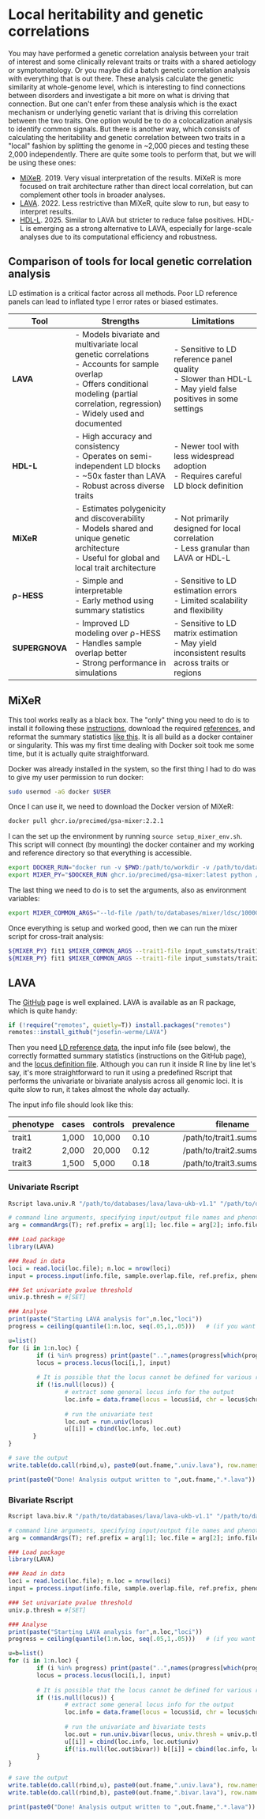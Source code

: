 # Local heritability and genetic correlations

You may have performed a genetic correlation analysis between your trait of interest and some clinically relevant traits or traits with a shared aetiology or symptomatology. Or you maybe did a batch genetic correlation analysis with everything that is out there. These analysis calculate the genetic similarity at whole-genome level, which is interesting to find connections between disorders and investigate a bit more on what is driving that connection. But one can't enfer from these analysis which is the exact mechanism or underlying genetic variant that is driving this correlation between the two traits. One option would be to do a colocalization analysis to identify common signals. But there is another way, which consists of calculating the heritability and genetic correlation between two traits in a "local" fashion by splitting the genome in ~2,000 pieces and testing these 2,000 independently. There are quite some tools to perform that, but we will be using these ones:

- [MiXeR](https://www.nature.com/articles/s41467-019-10310-0). 2019. Very visual interpretation of the results. MiXeR is more focused on trait architecture rather than direct local correlation, but can complement other tools in broader analyses.
- [LAVA](https://www.nature.com/articles/s41588-022-01017-y). 2022. Less restrictive than MiXeR, quite slow to run, but easy to interpret results.
- [HDL-L](https://www.nature.com/articles/s41588-025-02123-3). 2025. Similar to LAVA but stricter to reduce false positives. HDL-L is emerging as a strong alternative to LAVA, especially for large-scale analyses due to its computational efficiency and robustness.

## Comparison of tools for local genetic correlation analysis
LD estimation is a critical factor across all methods. Poor LD reference panels can lead to inflated type I error rates or biased estimates.

| Tool         | Strengths                                                                 | Limitations                                                                 |
|--------------|---------------------------------------------------------------------------|------------------------------------------------------------------------------|
| **LAVA**     | - Models bivariate and multivariate local genetic correlations<br>- Accounts for sample overlap<br>- Offers conditional modeling (partial correlation, regression)<br>- Widely used and documented | - Sensitive to LD reference panel quality<br>- Slower than HDL-L<br>- May yield false positives in some settings |
| **HDL-L**    | - High accuracy and consistency<br>- Operates on semi-independent LD blocks<br>- ~50x faster than LAVA<br>- Robust across diverse traits | - Newer tool with less widespread adoption<br>- Requires careful LD block definition |
| **MiXeR**    | - Estimates polygenicity and discoverability<br>- Models shared and unique genetic architecture<br>- Useful for global and local trait architecture | - Not primarily designed for local correlation<br>- Less granular than LAVA or HDL-L |
| **ρ-HESS**   | - Simple and interpretable<br>- Early method using summary statistics | - Sensitive to LD estimation errors<br>- Limited scalability and flexibility |
| **SUPERGNOVA** | - Improved LD modeling over ρ-HESS<br>- Handles sample overlap better<br>- Strong performance in simulations | - Sensitive to LD matrix estimation<br>- May yield inconsistent results across traits or regions |

## MiXeR
This tool works really as a black box. The "only" thing you need to do is to install it following these [instructions](https://github.com/precimed/mixer?tab=readme-ov-file#install), download the required [references](https://github.com/comorment/mixer/blob/main/README.md), and reformat the summary statistics [like this](https://github.com/precimed/mixer?tab=readme-ov-file#gwas-summary-statistics-format). It is all build as a docker container or singularity. This was my first time dealing with Docker soit took me some time, but it is actually quite straightforward.

Docker was already installed in the system, so the first thing I had to do was to give my user permission to run docker:
``` bash
sudo usermod -aG docker $USER
```
Once I can use it, we need to download the Docker version of MiXeR:
``` bash
docker pull ghcr.io/precimed/gsa-mixer:2.2.1
```
I can the set up the environment by running `source setup_mixer_env.sh`. This script will connect (by mounting) the docker container and my working and reference directory so that everything is accessible. 
``` bash
export DOCKER_RUN="docker run -v $PWD:/path/to/workdir -v /path/to/databases/mixer:/path/to/databases/mixer -w /path/to/workdir"
export MIXER_PY="$DOCKER_RUN ghcr.io/precimed/gsa-mixer:latest python /tools/mixer/precimed/mixer.py"
```
The last thing we need to do is to set the arguments, also as environment variables:
``` bash
export MIXER_COMMON_ARGS="--ld-file /path/to/databases/mixer/ldsc/1000G_EUR_Phase3_plink/1000G.EUR.QC.@.run4.ld --bim-file /path/to/databases/mixer/ldsc/1000G_EUR_Phase3_plink/1000G.EUR.QC.@.bim --threads 16"
```
Once everything is setup and worked good, then we can run the mixer script for cross-trait analysis:
``` bash
${MIXER_PY} fit1 $MIXER_COMMON_ARGS --trait1-file input_sumstats/trait1.mixer.sumstats.gz --out output/trait1.fit
${MIXER_PY} fit1 $MIXER_COMMON_ARGS --trait1-file input_sumstats/trait2.mixer.sumstats.gz --out output/trait2.fit
```

## LAVA
The [GitHub](https://github.com/josefin-werme/LAVA) page is well explained. LAVA is available as an R package, which is quite handy:

``` r
if (!require("remotes", quietly=T)) install.packages("remotes")
remotes::install_github("josefin-werme/LAVA")
```
Then you need [LD reference data](https://github.com/josefin-werme/LAVA/blob/main/REFERENCE.md), the input info file (see below), the correctly formatted summary statistics (instructions on the GitHub page), and the [locus definition file](https://github.com/josefin-werme/LAVA/tree/main/support_data). Although you can run it inside R line by line let's say, it's more straightforward to run it using a predefined Rscript that performs the univariate or bivariate analysis across all genomic loci. It is quite slow to run, it takes almost the whole day actually. 

The input info file should look like this:

| phenotype | cases | controls | prevalence | filename |
|-----------|-------|----------|------------|----------|
| trait1 | 1,000 | 10,000 | 0.10 | /path/to/trait1.sumstats.gz |
| trait2 | 2,000 | 20,000 | 0.12 | /path/to/trait2.sumstats.gz |
| trait3 | 1,500 | 5,000 | 0.18 | /path/to/trait3.sumstats.gz |

### Univariate Rscript
``` bash
Rscript lava.univ.R "/path/to/databases/lava/lava-ukb-v1.1" "/path/to/databases/lava/blocks_s2500_m25_f1_w200.GRCh37_hg19.locfile" "input_info_file.txt" "trait"
```
```r
# command line arguments, specifying input/output file names and phenotype subset
arg = commandArgs(T); ref.prefix = arg[1]; loc.file = arg[2]; info.file = arg[3]; sample.overlap.file = NULL; phenos = arg[4]; out.fname = arg[4]

### Load package
library(LAVA)

### Read in data
loci = read.loci(loc.file); n.loc = nrow(loci)
input = process.input(info.file, sample.overlap.file, ref.prefix, phenos)

### Set univariate pvalue threshold
univ.p.thresh = #[SET]

### Analyse
print(paste("Starting LAVA analysis for",n.loc,"loci"))
progress = ceiling(quantile(1:n.loc, seq(.05,1,.05)))   # (if you want to print the progress)

u=list()
for (i in 1:n.loc) {
        if (i %in% progress) print(paste("..",names(progress[which(progress==i)])))     # (printing progress)
        locus = process.locus(loci[i,], input)                                          # process locus
        
        # It is possible that the locus cannot be defined for various reasons (e.g. too few SNPs), so the !is.null(locus) check is necessary before calling the analysis functions.
        if (!is.null(locus)) {
                # extract some general locus info for the output
                loc.info = data.frame(locus = locus$id, chr = locus$chr, start = locus$start, stop = locus$stop, n.snps = locus$n.snps, n.pcs = locus$K)
                
                # run the univariate test
                loc.out = run.univ(locus)
                u[[i]] = cbind(loc.info, loc.out)
       }
}

# save the output
write.table(do.call(rbind,u), paste0(out.fname,".univ.lava"), row.names=F,quote=F,col.names=T)

print(paste0("Done! Analysis output written to ",out.fname,".*.lava"))
```

### Bivariate Rscript
``` bash
Rscript lava.biv.R "/path/to/databases/lava/lava-ukb-v1.1" "/path/to/databases/lava/blocks_s2500_m25_f1_w200.GRCh37_hg19.locfile" "input_info_file.txt" "trait1;trait2" "trait1.trait2"
```
```r
# command line arguments, specifying input/output file names and phenotype subset
arg = commandArgs(T); ref.prefix = arg[1]; loc.file = arg[2]; info.file = arg[3]; sample.overlap.file = NULL; phenos = unlist(strsplit(arg[4],";")); out.fname = arg[5]

### Load package
library(LAVA)

### Read in data
loci = read.loci(loc.file); n.loc = nrow(loci)
input = process.input(info.file, sample.overlap.file, ref.prefix, phenos)

### Set univariate pvalue threshold
univ.p.thresh = #[SET]

### Analyse
print(paste("Starting LAVA analysis for",n.loc,"loci"))
progress = ceiling(quantile(1:n.loc, seq(.05,1,.05)))   # (if you want to print the progress)

u=b=list()
for (i in 1:n.loc) {
        if (i %in% progress) print(paste("..",names(progress[which(progress==i)])))     # (printing progress)
        locus = process.locus(loci[i,], input)                                          # process locus
        
        # It is possible that the locus cannot be defined for various reasons (e.g. too few SNPs), so the !is.null(locus) check is necessary before calling the analysis functions.
        if (!is.null(locus)) {
                # extract some general locus info for the output
                loc.info = data.frame(locus = locus$id, chr = locus$chr, start = locus$start, stop = locus$stop, n.snps = locus$n.snps, n.pcs = locus$K)
                
                # run the univariate and bivariate tests
                loc.out = run.univ.bivar(locus, univ.thresh = univ.p.thresh)
                u[[i]] = cbind(loc.info, loc.out$univ)
                if(!is.null(loc.out$bivar)) b[[i]] = cbind(loc.info, loc.out$bivar)
        }
}

# save the output
write.table(do.call(rbind,u), paste0(out.fname,".univ.lava"), row.names=F,quote=F,col.names=T)
write.table(do.call(rbind,b), paste0(out.fname,".bivar.lava"), row.names=F,quote=F,col.names=T)

print(paste0("Done! Analysis output written to ",out.fname,".*.lava"))
```




